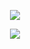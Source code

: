 <p align="center">
     <img src="https://i.pinimg.com/736x/62/5b/de/625bde9996797ad797b5cca2c5126fd8.jpg">
</p>

<p align="center" width="100%">
    <img src="https://komarev.com/ghpvc/?username=NxAou&style=for-the-badge&label=✧✦&color=000000"> 
</p>


